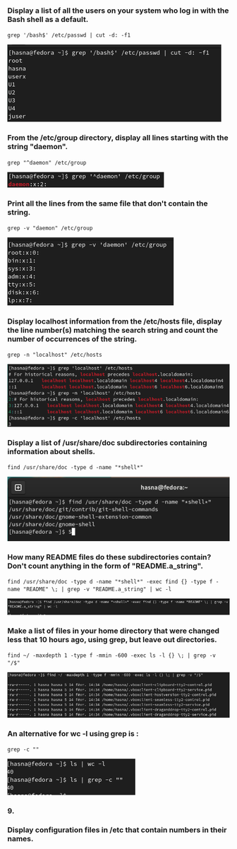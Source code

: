  ###  Display a list of all the users on your system who log in with the Bash shell as a default.
`grep '/bash$' /etc/passwd | cut -d: -f1`

![](<images/Capture d’écran 2024-02-14 145727.png>)

 ###  From the /etc/group directory, display all lines starting with the string "daemon".
`grep "^daemon" /etc/group`

![](images/q2.png)

  ###  Print all the lines from the same file that don't contain the string.
`grep -v "daemon" /etc/group`

![](images/q3.png)

 ### Display localhost information from the /etc/hosts file, display the line number(s) matching the search string and count the number of occurrences of the string.
`grep -n "localhost" /etc/hosts`

![](images/q4.png)


### Display a list of /usr/share/doc subdirectories containing information about shells.
`find /usr/share/doc -type d -name "*shell*"`

![](<images/q5 sh.png>)



### How many README files do these subdirectories contain? Don't count anything in the form of "README.a_string".
`find /usr/share/doc -type d -name "*shell*" -exec find {} -type f -name "README" \; | grep -v "README.a_string" | wc -l`

![](images/q64.png)

### Make a list of files in your home directory that were changed less that 10 hours ago, using grep, but leave out directories.
`find ~/ -maxdepth 1 -type f -mmin -600 -exec ls -l {} \; | grep -v "/$" `

![](images/mac.png)

### An alternative for wc -l using grep is :
`grep -c ""`

![](images/q9.png)

### 9. 



### Display configuration files in /etc that contain numbers in their names.

